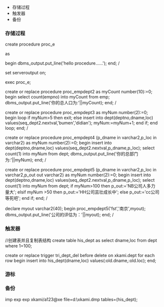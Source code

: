 - 存储过程
- 触发器
- 备份

### 存储过程
create  procedure proc_e

as

begin
  dbms_output.put_line('hello procedure......');
end;
/

set serveroutput on;

exec proc_e;

create or replace procedure proc_empdept2
as
  myCount number(10):=0;
begin
  select count(empno) into myCount from emp;
  dbms_output.put_line('你的总人口为:'||myCount);
end;
/

create or replace procedure proc_empdept3
as
myNum number(2):=0;
begin
  loop
    if myNum>5 then
      exit;
    else
      insert into dept(deptno,dname,loc)
      values(seq_dept2.nextval,'bumen','didian');
      myNum:=myNum+1;
    end if;
    end loop;
end;
/

create or replace procedure proc_empdept4
(p_dname in varchar2,p_loc in varchar2)
as
myNum number(2):=0;
begin
  insert into dept(deptno,dname,loc) values(seq_dept2.nextval,p_dname,p_loc);
  select count(1) into myNum from dept;
  dbms_output.put_line('你的总部门为:'||myNum);
end;
/  

create or replace procedure proc_empdept5
(p_dname in varchar2,p_loc in varchar2,p_out out varchar2)
as
myNum number(2):=0;
begin
  insert into dept(deptno,dname,loc) values(seq_dept2.nextval,p_dname,p_loc);
  select count(1) into myNum from dept;
  if myNum>100 then p_out:='NB公司人多力量大';
  elsif myNum >50 then p_out:='HH公司茁壮成长中';
  else p_out:='cc公司等死吧';
  end if;
end;
/

declare
myout varchar2(40);
begin
  proc_empdept5('fst','南京',myout);
  dbms_output.put_line('公司的评估为：'||myout);
end;
/

### 触发器

//创建表并且复制表结构
create table his_dept
as select dname,loc from dept where 1=100;

create or replace trigger tri_dept_del
before delete on xkami.dept for each row
begin
  insert into his_dept(dname,loc) values(:old.dname,:old.loc);
end;

### 游标

### 备份
imp exp
exp xkami/a123@xe file=d:\xkami.dmp tables=(his_dept);
